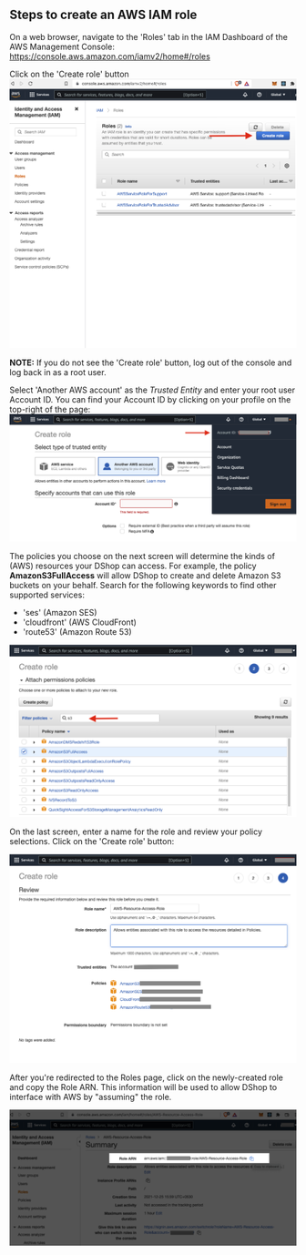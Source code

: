 ## Steps to create an AWS IAM role

On a web browser, navigate to the 'Roles' tab in the IAM Dashboard of the AWS Management Console: https://console.aws.amazon.com/iamv2/home#/roles

Click on the 'Create role' button
![IAM Dashboard](images/aws-iam-create-role-button.png)

**NOTE:** If you do not see the 'Create role' button, log out of the console and log back in as a root user. 

Select 'Another AWS account' as the _Trusted Entity_ and enter your root user Account ID. You can find your Account ID by clicking on your profile on the top-right of the page:
![Enter details of Trusted Entity](images/aws-iam-enter-account-id.png)

The policies you choose on the next screen will determine the kinds of (AWS) resources your DShop can access. For example, the policy **AmazonS3FullAccess** will allow DShop to create and delete Amazon S3 buckets on your behalf. Search for the following keywords to find other supported services:
 - 'ses' (Amazon SES)
 - 'cloudfront' (AWS CloudFront)
 - 'route53' (Amazon Route 53) 

![Search for policies](images/aws-iam-search-for-s3.png)

On the last screen, enter a name for the role and review your policy selections. Click on the 'Create role' button:

![Review](images/aws-iam-enter-role-name.png)

After you're redirected to the Roles page, click on the newly-created role and copy the Role ARN. This information will be used to allow DShop to interface with AWS by "assuming" the role. 

![Role ARN](images/aws-iam-role-arn.png)
